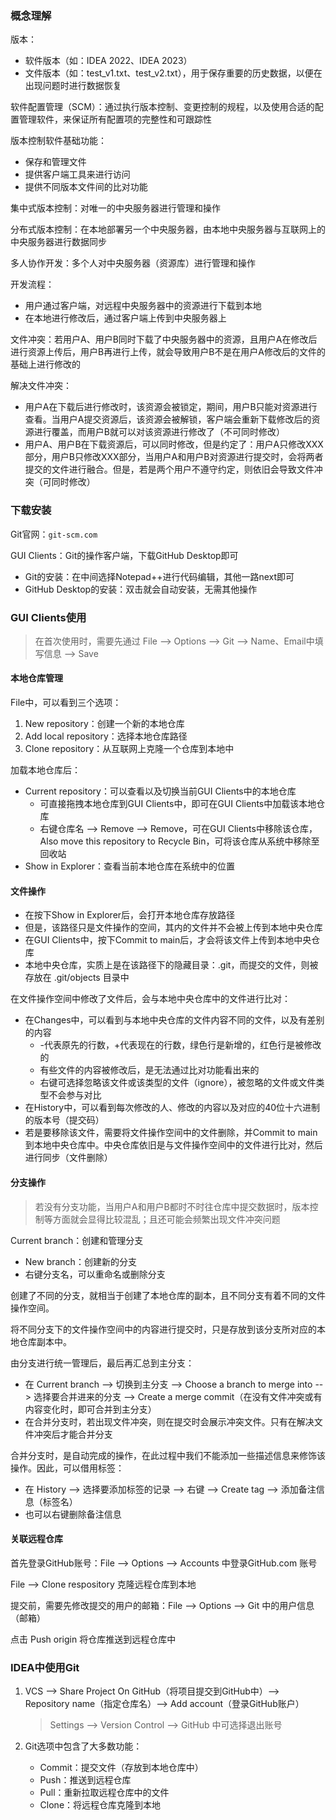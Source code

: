 ### 概念理解

版本：

- 软件版本（如：IDEA 2022、IDEA 2023）
- 文件版本（如：test_v1.txt、test_v2.txt），用于保存重要的历史数据，以便在出现问题时进行数据恢复



软件配置管理（SCM）：通过执行版本控制、变更控制的规程，以及使用合适的配置管理软件，来保证所有配置项的完整性和可跟踪性



版本控制软件基础功能：

- 保存和管理文件
- 提供客户端工具来进行访问
- 提供不同版本文件间的比对功能



集中式版本控制：对唯一的中央服务器进行管理和操作

分布式版本控制：在本地部署另一个中央服务器，由本地中央服务器与互联网上的中央服务器进行数据同步



多人协作开发：多个人对中央服务器（资源库）进行管理和操作

开发流程：

- 用户通过客户端，对远程中央服务器中的资源进行下载到本地
- 在本地进行修改后，通过客户端上传到中央服务器上



文件冲突：若用户A、用户B同时下载了中央服务器中的资源，且用户A在修改后进行资源上传后，用户B再进行上传，就会导致用户B不是在用户A修改后的文件的基础上进行修改的



解决文件冲突：

- 用户A在下载后进行修改时，该资源会被锁定，期间，用户B只能对资源进行查看。当用户A提交资源后，该资源会被解锁，客户端会重新下载修改后的资源进行覆盖，而用户B就可以对该资源进行修改了（不可同时修改）
- 用户A、用户B在下载资源后，可以同时修改，但是约定了：用户A只修改XXX部分，用户B只修改XXX部分，当用户A和用户B对资源进行提交时，会将两者提交的文件进行融合。但是，若是两个用户不遵守约定，则依旧会导致文件冲突（可同时修改）







### 下载安装

Git官网：`git-scm.com`

GUI Clients：Git的操作客户端，下载GitHub Desktop即可

- Git的安装：在中间选择Notepad++进行代码编辑，其他一路next即可
- GitHub Desktop的安装：双击就会自动安装，无需其他操作







### GUI Clients使用

> 在首次使用时，需要先通过 File --> Options --> Git --> Name、Email中填写信息 --> Save

#### 本地仓库管理

File中，可以看到三个选项：

1. New repository：创建一个新的本地仓库
2. Add local repository：选择本地仓库路径
3. Clone repository：从互联网上克隆一个仓库到本地中



加载本地仓库后：

- Current repository：可以查看以及切换当前GUI Clients中的本地仓库
  - 可直接拖拽本地仓库到GUI Clients中，即可在GUI Clients中加载该本地仓库
  - 右键仓库名 --> Remove --> Remove，可在GUI Clients中移除该仓库，Also move this repository to Recycle Bin，可将该仓库从系统中移除至回收站
- Show in Explorer：查看当前本地仓库在系统中的位置





#### 文件操作

- 在按下Show in Explorer后，会打开本地仓库存放路径
- 但是，该路径只是文件操作的空间，其内的文件并不会被上传到本地中央仓库
- 在GUI Clients中，按下Commit to main后，才会将该文件上传到本地中央仓库
- 本地中央仓库，实质上是在该路径下的隐藏目录：.git，而提交的文件，则被存放在 .git/objects 目录中



在文件操作空间中修改了文件后，会与本地中央仓库中的文件进行比对：

- 在Changes中，可以看到与本地中央仓库的文件内容不同的文件，以及有差别的内容
  - -代表原先的行数，+代表现在的行数，绿色行是新增的，红色行是被修改的
  - 有些文件的内容被修改后，是无法通过比对功能看出来的
  - 右键可选择忽略该文件或该类型的文件（ignore），被忽略的文件或文件类型不会参与对比
- 在History中，可以看到每次修改的人、修改的内容以及对应的40位十六进制的版本号（提交码）
- 若是要移除该文件，需要将文件操作空间中的文件删除，并Commit to main到本地中央仓库中。中央仓库依旧是与文件操作空间中的文件进行比对，然后进行同步（文件删除）







#### 分支操作

> 若没有分支功能，当用户A和用户B都时不时往仓库中提交数据时，版本控制等方面就会显得比较混乱；且还可能会频繁出现文件冲突问题

Current branch：创建和管理分支

- New branch：创建新的分支
- 右键分支名，可以重命名或删除分支



创建了不同的分支，就相当于创建了本地仓库的副本，且不同分支有着不同的文件操作空间。

将不同分支下的文件操作空间中的内容进行提交时，只是存放到该分支所对应的本地仓库副本中。

由分支进行统一管理后，最后再汇总到主分支：

- 在 Current branch --> 切换到主分支 --> Choose a branch to merge into --> 选择要合并进来的分支 --> Create a merge commit（在没有文件冲突或有内容变化时，即可合并到主分支）
- 在合并分支时，若出现文件冲突，则在提交时会展示冲突文件。只有在解决文件冲突后才能合并分支



合并分支时，是自动完成的操作，在此过程中我们不能添加一些描述信息来修饰该操作。因此，可以借用标签：

- 在 History --> 选择要添加标签的记录 --> 右键 --> Create tag --> 添加备注信息（标签名）
- 也可以右键删除备注信息





#### 关联远程仓库

首先登录GitHub账号：File --> Options --> Accounts 中登录GitHub.com 账号

File --> Clone respository 克隆远程仓库到本地

提交前，需要先修改提交的用户的邮箱：File --> Options --> Git 中的用户信息（邮箱）

点击 Push origin 将仓库推送到远程仓库中









### IDEA中使用Git

1. VCS --> Share Project On GitHub（将项目提交到GitHub中）--> Repository name（指定仓库名）--> Add account（登录GitHub账户）

   > Settings --> Version Control --> GitHub 中可选择退出账号

2. Git选项中包含了大多数功能：

   - Commit：提交文件（存放到本地仓库中）
   - Push：推送到远程仓库
   - Pull：重新拉取远程仓库中的文件
   - Clone：将远程仓库克隆到本地

